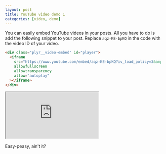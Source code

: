 ```yaml
---
layout: post
title: YouTube video demo 1
categories: [video, demo]
---
```


You can easily embed YouTube videos in your posts. All you have to do is add the following snippet to your post. Replace <code>aqz-KE-bpKQ</code> in the code with the video ID of your video.
<!--more-->

```html
<div class="plyr__video-embed" id="player">
  <iframe
    src="https://www.youtube.com/embed/aqz-KE-bpKQ?iv_load_policy=3&amp;modestbranding=1&amp;playsinline=1&amp;showinfo=0&amp;rel=0&amp;enablejsapi=1;loading=lazy"
    allowfullscreen
    allowtransparency
    allow="autoplay"
  ></iframe>
</div>
```

<div class="plyr__video-embed" id="player">
  <iframe
    src="https://www.youtube.com/embed/aqz-KE-bpKQ?iv_load_policy=3&amp;modestbranding=1&amp;playsinline=1&amp;showinfo=0&amp;rel=0&amp;enablejsapi=1;loading=lazy"
    allowfullscreen
    allowtransparency
    allow="autoplay"
  ></iframe>
</div>

Easy-peasy, ain't it?  

